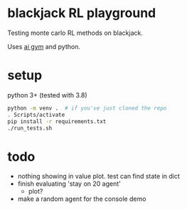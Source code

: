 # blackjack RL playground

Testing monte carlo RL methods on blackjack.

Uses [ai gym](https://gym.openai.com/docs/) and python.


# setup

python 3+ (tested with 3.8)

```sh
python -m venv .  # if you've just cloned the repo
. Scripts/activate
pip install -r requirements.txt
./run_tests.sh
```


# todo

- nothing showing in value plot. test can find state in dict
- finish evaluating 'stay on 20 agent'
    - plot?
- make a random agent for the console demo
